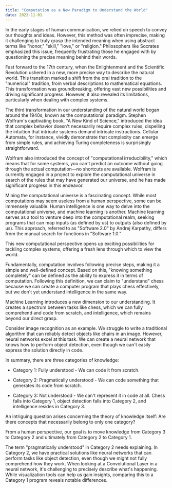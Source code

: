 ```yaml
---
title: "Computation as a New Paradigm to Understand the World"
date: 2023-11-01
---
```


In the early stages of human communication, we relied on speech to convey our thoughts and ideas. However, this method was often imprecise, making it challenging to truly grasp the intended meaning when using abstract terms like "honor," "skill," "love," or "religion." Philosophers like Socrates emphasized this issue, frequently frustrating those he engaged with by questioning the precise meaning behind their words.

Fast forward to the 17th century, when the Enlightenment and the Scientific Revolution ushered in a new, more precise way to describe the natural world. This transition marked a shift from the oral tradition to the "numerical" tradition, from verbal descriptions to mathematical equations. This transformation was groundbreaking, offering vast new possibilities and driving significant progress. However, it also revealed its limitations, particularly when dealing with complex systems.

The third transformation in our understanding of the natural world began around the 1940s, known as the computational paradigm. Stephen Wolfram's captivating book, "A New Kind of Science," introduced the idea that complex behavior doesn't necessarily require complex rules, dispelling the intuition that intricate systems demand intricate instructions. Cellular Automata, for instance, vividly demonstrate that complexity can emerge from simple rules, and achieving Turing completeness is surprisingly straightforward.

Wolfram also introduced the concept of "computational irreducibility," which means that for some systems, you can't predict an outcome without going through the actual computation—no shortcuts are available. Wolfram is currently engaged in a project to explore the computational universe in search of the rules that may have generated our universe, and he has made significant progress in this endeavor.

Mining the computational universe is a fascinating concept. While most computations may seem useless from a human perspective, some can be immensely valuable. Human intelligence is one way to delve into the computational universe, and machine learning is another. Machine learning serves as a tool to venture deep into the computational realm, seeking programs that can map inputs (as defined by us) to outputs (also defined by us). This approach, referred to as "Software 2.0" by Andrej Karpathy, differs from the manual search for functions in "Software 1.0."

This new computational perspective opens up exciting possibilities for tackling complex systems, offering a fresh lens through which to view the world.

Fundamentally, computation involves following precise steps, making it a simple and well-defined concept. Based on this, "knowing something completely" can be defined as the ability to express it in terms of computation. Following this definition, we can claim to "understand" chess because we can create a computer program that plays chess effectively, but we don't yet understand intelligence in the same way.

Machine Learning introduces a new dimension to our understanding. It creates a spectrum between tasks like chess, which we can fully comprehend and code from scratch, and intelligence, which remains beyond our direct grasp.

Consider image recognition as an example. We struggle to write a traditional algorithm that can reliably detect objects like chairs in an image. However, neural networks excel at this task. We can create a neural network that knows how to perform object detection, even though we can't easily express the solution directly in code.

In summary, there are three categories of knowledge:

- Category 1: Fully understood - We can code it from scratch.

- Category 2: Pragmatically understood - We can code something that generates its code from scratch.

- Category 3: Not understood - We can't represent it in code at all.
Chess falls into Category 1, object detection falls into Category 2, and intelligence resides in Category 3.

An intriguing question arises concerning the theory of knowledge itself: Are there concepts that necessarily belong to only one category?

From a human perspective, our goal is to move knowledge from Category 3 to Category 2 and ultimately from Category 2 to Category 1. 

The term "pragmatically understood" in Category 2 needs explaining. In Category 2, we have practical solutions like neural networks that can perform tasks like object detection, even though we might not fully comprehend how they work. When looking at a Convolutional Layer in a neural network, it's challenging to precisely describe what's happening. While visualization tools can help us gain insights, comparing this to a Category 1 program reveals notable differences.
